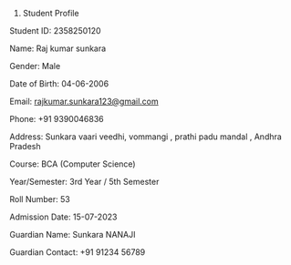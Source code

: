 1. Student Profile

Student ID: 2358250120

Name: Raj kumar sunkara

Gender: Male

Date of Birth: 04-06-2006

Email: rajkumar.sunkara123@gmail.com

Phone: +91 9390046836

Address: Sunkara vaari veedhi, vommangi , prathi padu mandal , Andhra Pradesh

Course: BCA (Computer Science)

Year/Semester: 3rd Year / 5th Semester

Roll Number: 53

Admission Date: 15-07-2023

Guardian Name: Sunkara NANAJI

Guardian Contact: +91 91234 56789

